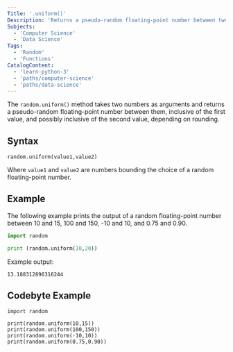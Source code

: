 ```yaml
---
Title: '.uniform()'
Description: 'Returns a pseudo-random floating-point number between two given numbers.'
Subjects:
  - 'Computer Science'
  - 'Data Science'
Tags:
  - 'Random'
  - 'Functions'
CatalogContent:
  - 'learn-python-3'
  - 'paths/computer-science'
  - 'paths/data-science'
---
```


The `random.uniform()` method takes two numbers as arguments and returns a pseudo-random floating-point number between them, inclusive of the first value, and possibly inclusive of the second value, depending on rounding.

## Syntax

```pseudo
random.uniform(value1,value2)
```

Where `value1` and `value2` are numbers bounding the choice of a random floating-point number.

## Example

The following example prints the output of a random floating-point number between 10 and 15, 100 and 150, -10 and 10, and 0.75 and 0.90.

```py
import random

print (random.uniform(10,20))
```

Example output:

```pseudo
13.188312896316244
```

## Codebyte Example

```codebyte/py
import random

print(random.uniform(10,15))
print(random.uniform(100,150))
print(random.uniform(-10,10))
print(random.uniform(0.75,0.90))
```
